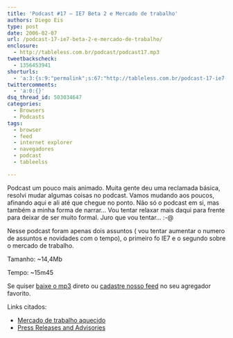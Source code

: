 ```yaml
---
title: 'Podcast #17 – IE7 Beta 2 e Mercado de trabalho'
authors: Diego Eis
type: post
date: 2006-02-07
url: /podcast-17-ie7-beta-2-e-mercado-de-trabalho/
enclosure:
  - http://tableless.com.br/podcast/podcast17.mp3
tweetbackscheck:
  - 1356453941
shorturls:
  - 'a:3:{s:9:"permalink";s:67:"http://tableless.com.br/podcast-17-ie7-beta-2-e-mercado-de-trabalho";s:7:"tinyurl";s:26:"http://tinyurl.com/4xkrgnj";s:4:"isgd";s:19:"http://is.gd/kXdQ1g";}'
twittercomments:
  - 'a:0:{}'
dsq_thread_id: 503034647
categories:
  - Browsers
  - Podcasts
tags:
  - browser
  - feed
  - internet explorer
  - navegadores
  - podcast
  - tableelss

---
```

Podcast um pouco mais animado. Muita gente deu uma reclamada básica, resolvi mudar algumas coisas no podcast. Vamos mudando aos poucos, afinando aqui e ali até que chegue no ponto. Não só o podcast em si, mas também a minha forma de narrar&#8230; Vou tentar relaxar mais daqui para frente para deixar de ser muito formal. Juro que vou tentar&#8230; :-@

Nesse podcast foram apenas dois assuntos ( vou tentar aumentar o numero de assuntos e novidades com o tempo), o primeiro fo IE7 e o segundo sobre o mercado de trabalho.

Tamanho: ~14,4Mb
  
Tempo: ~15m45

Se quiser [baixe o mp3][1] direto ou [cadastre nosso feed][2] no seu agregador favorito.

Links citados:

  * [Mercado de trabalho aquecido][3]
  * [Press Releases and Advisories][4]

 [1]: http://tableless.com.br/podcast/podcast17.mp3
 [2]: http://feeds.feedburner.com/tableless/
 [3]: http://blog.elcio.com.br/mercado-de-trabalho-aquecido/
 [4]: http://www.w3.org/Press/